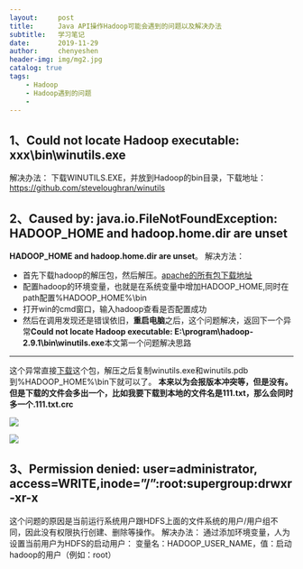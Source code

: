 ```yaml
---
layout:     post
title:      Java API操作Hadoop可能会遇到的问题以及解决办法
subtitle:   学习笔记
date:       2019-11-29
author:     chenyeshen
header-img: img/mg2.jpg
catalog: true
tags:
    - Hadoop
    - Hadoop遇到的问题
    - 
---
```




## 1、Could not locate Hadoop executable: xxx\bin\winutils.exe

解决办法：
下载WINUTILS.EXE，并放到Hadoop的bin目录，下载地址：https://github.com/steveloughran/winutils

## 2、Caused by: java.io.FileNotFoundException: HADOOP_HOME and hadoop.home.dir are unset

**HADOOP_HOME and hadoop.home.dir are unset**。
解决方法：

- 首先下载hadoop的解压包，然后解压。[apache的所有包下载地址](http://archive.apache.org/dist/)
- 配置hadoop的环境变量，也就是在系统变量中增加HADOOP_HOME,同时在path配置%HADOOP_HOME%\bin
- 打开win的cmd窗口，输入hadoop查看是否配置成功
- 然后在调用发现还是错误依旧，**重启电脑**之后，这个问题解决，返回下一个异常**Could not locate Hadoop executable: E:\program\hadoop-2.9.1\bin\winutils.exe**本文第一个问题解决思路

------

这个异常直接[下载](https://github.com/srccodes/hadoop-common-2.2.0-bin/archive/master.zip)这个包，解压之后复制winutils.exe和winutils.pdb到%HADOOP_HOME%\bin下就可以了。
**本来以为会报版本冲突等，但是没有。但是下载的文件会多出一个，比如我要下载到本地的文件名是111.txt，那么会同时多一个.111.txt.crc**



![](https://i.loli.net/2019/11/29/3azs4huJiIjQEDV.png)



![](https://i.loli.net/2019/11/29/kyEa5HiO2vATLSX.png)



## 3、Permission denied: user=administrator, access=WRITE,inode=”/”:root:supergroup:drwxr-xr-x

这个问题的原因是当前运行系统用户跟HDFS上面的文件系统的用户/用户组不同，因此没有权限执行创建、删除等操作。
解决办法：
通过添加环境变量，人为设置当前用户为HDFS的启动用户：
变量名：HADOOP_USER_NAME，值：启动hadoop的用户（例如：root）